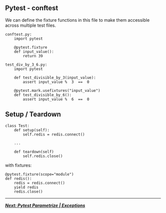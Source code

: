 ## **Pytest - conftest**

We can define the fixture functions in this file to make them accessible across multiple test files.

``` 
conftest.py:
	import pytest 

	@pytest.fixture 
	def input_value(): 
		return 39
```

```
test_div_by_3_6.py:
	import pytest

	def test_divisible_by_3(input_value):
		assert input_value %  3  ==  0

	@pytest.mark.usefixtures("input_value")
	def test_divisible_by_6():  
		assert input_value %  6  ==  0
```



## **Setup / Teardown**

```
class Test:
	def setup(self):
		self.redis = redis.connect()

	...

	def teardown(self)
		self.redis.close()
```

with fixtures:

```
@pytest.fixture(scope="module")
def redis():
	redis = redis.connect()
	yield redis
	redis.close()
```



---
***[Next: Pytest Parametrize | Exceptions](005_pytest_parametrize_and_exceptions.md)***

